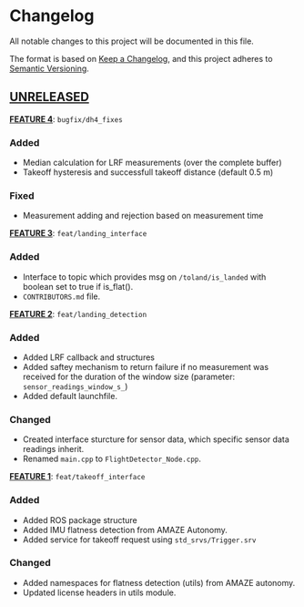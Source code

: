 # Changelog
All notable changes to this project will be documented in this file.

The format is based on [Keep a Changelog](https://keepachangelog.com/en/1.0.0/),
and this project adheres to [Semantic Versioning](https://semver.org/spec/v2.0.0.html).

## [UNRELEASED]
**[FEATURE 4]**: `bugfix/dh4_fixes`
### Added
- Median calculation for LRF measurements (over the complete buffer)
- Takeoff hysteresis and successfull takeoff distance (default 0.5 m)

### Fixed
- Measurement adding and rejection based on measurement time


**[FEATURE 3]**: `feat/landing_interface`
### Added
- Interface to topic which provides msg on `/toland/is_landed` with boolean set to true if is_flat().
- `CONTRIBUTORS.md` file.

**[FEATURE 2]**: `feat/landing_detection`
### Added
- Added LRF callback and structures
- Added saftey mechanism to return failure if no measurement was received for the duration of the window size
(parameter: `sensor_readings_window_s_`)
- Added default launchfile.

### Changed
- Created interface sturcture for sensor data, which specific sensor data readings inherit.
- Renamed `main.cpp` to `FlightDetector_Node.cpp`.

**[FEATURE 1]**: `feat/takeoff_interface`
### Added
- Added ROS package structure
- Added IMU flatness detection from AMAZE Autonomy.
- Added service for takeoff request using `std_srvs/Trigger.srv`

### Changed
- Added namespaces for flatness detection (utils) from AMAZE autonomy.
- Updated license headers in utils module.

[Feature 4]: https://gitlab.aau.at/aau-cns/ros_pkgs/toland_flight/-/tree/0f58d100
[Feature 3]: https://gitlab.aau.at/aau-cns/ros_pkgs/toland_flight/-/tree/6d04815b
[Feature 2]: https://gitlab.aau.at/aau-cns/ros_pkgs/toland_flight/-/tree/68994fe4
[Feature 1]: https://gitlab.aau.at/aau-cns/ros_pkgs/toland_flight/-/tree/07ee025c
[Unreleased]: https://gitlab.aau.at/aau-cns/ros_pkgs/toland_flight/-/compare/develop...main
